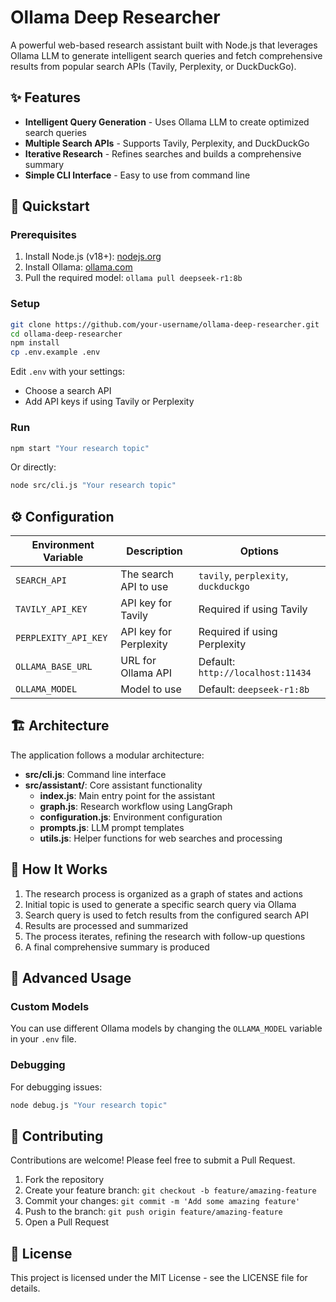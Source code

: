 # Ollama Deep Researcher

A powerful web-based research assistant built with Node.js that leverages Ollama LLM to generate intelligent search queries and fetch comprehensive results from popular search APIs (Tavily, Perplexity, or DuckDuckGo).

## ✨ Features

- **Intelligent Query Generation** - Uses Ollama LLM to create optimized search queries
- **Multiple Search APIs** - Supports Tavily, Perplexity, and DuckDuckGo
- **Iterative Research** - Refines searches and builds a comprehensive summary
- **Simple CLI Interface** - Easy to use from command line

## 🚀 Quickstart

### Prerequisites
1. Install Node.js (v18+): [nodejs.org](https://nodejs.org)
2. Install Ollama: [ollama.com](https://ollama.com)
3. Pull the required model: `ollama pull deepseek-r1:8b`

### Setup
```bash
git clone https://github.com/your-username/ollama-deep-researcher.git
cd ollama-deep-researcher
npm install
cp .env.example .env
```

Edit `.env` with your settings:
- Choose a search API
- Add API keys if using Tavily or Perplexity

### Run
```bash
npm start "Your research topic"
```
Or directly:
```bash
node src/cli.js "Your research topic"
```

## ⚙️ Configuration

| Environment Variable | Description | Options |
|----------------------|-------------|---------|
| `SEARCH_API` | The search API to use | `tavily`, `perplexity`, `duckduckgo` |
| `TAVILY_API_KEY` | API key for Tavily | Required if using Tavily |
| `PERPLEXITY_API_KEY` | API key for Perplexity | Required if using Perplexity |
| `OLLAMA_BASE_URL` | URL for Ollama API | Default: `http://localhost:11434` |
| `OLLAMA_MODEL` | Model to use | Default: `deepseek-r1:8b` |

## 🏗️ Architecture

The application follows a modular architecture:

- **src/cli.js**: Command line interface
- **src/assistant/**: Core assistant functionality
  - **index.js**: Main entry point for the assistant
  - **graph.js**: Research workflow using LangGraph
  - **configuration.js**: Environment configuration
  - **prompts.js**: LLM prompt templates
  - **utils.js**: Helper functions for web searches and processing

## 🧠 How It Works

1. The research process is organized as a graph of states and actions
2. Initial topic is used to generate a specific search query via Ollama
3. Search query is used to fetch results from the configured search API
4. Results are processed and summarized
5. The process iterates, refining the research with follow-up questions
6. A final comprehensive summary is produced

## 🔧 Advanced Usage

### Custom Models

You can use different Ollama models by changing the `OLLAMA_MODEL` variable in your `.env` file.

### Debugging

For debugging issues:
```bash
node debug.js "Your research topic"
```

## 🤝 Contributing

Contributions are welcome! Please feel free to submit a Pull Request.

1. Fork the repository
2. Create your feature branch: `git checkout -b feature/amazing-feature`
3. Commit your changes: `git commit -m 'Add some amazing feature'`
4. Push to the branch: `git push origin feature/amazing-feature`
5. Open a Pull Request

## 📄 License

This project is licensed under the MIT License - see the LICENSE file for details.
